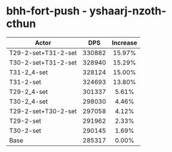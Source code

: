 # bhh-fort-push - yshaarj-nzoth-cthun
| Actor | DPS | Increase |
|---|:---:|:---:|
|T29-2-set+T31-2-set|330882|15.97%|
|T30-2-set+T31-2-set|328940|15.29%|
|T31-2_4-set|328124|15.00%|
|T31-2-set|324693|13.80%|
|T29-2_4-set|301337|5.61%|
|T30-2_4-set|298030|4.46%|
|T29-2-set+T30-2-set|297058|4.12%|
|T29-2-set|291962|2.33%|
|T30-2-set|290145|1.69%|
|Base|285317|0.00%|
